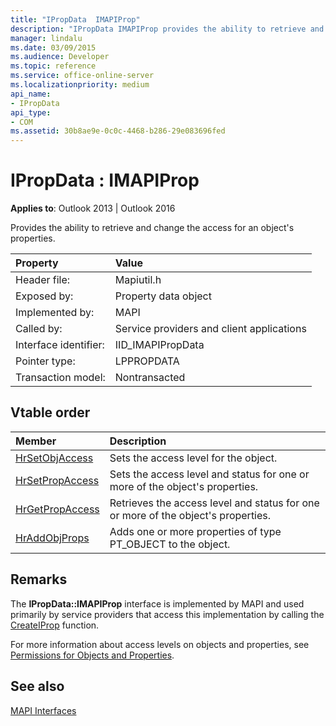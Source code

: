 ```yaml
---
title: "IPropData  IMAPIProp"
description: "IPropData IMAPIProp provides the ability to retrieve and change the access for an object's properties."
manager: lindalu
ms.date: 03/09/2015
ms.audience: Developer
ms.topic: reference
ms.service: office-online-server
ms.localizationpriority: medium
api_name:
- IPropData
api_type:
- COM
ms.assetid: 30b8ae9e-0c0c-4468-b286-29e083696fed
---
```


# IPropData : IMAPIProp

  
  
**Applies to**: Outlook 2013 | Outlook 2016 
  
Provides the ability to retrieve and change the access for an object's properties. 
  
|Property|Value|
|:-----|:-----|
|Header file:  <br/> |Mapiutil.h  <br/> |
|Exposed by:  <br/> |Property data object  <br/> |
|Implemented by:  <br/> |MAPI  <br/> |
|Called by:  <br/> |Service providers and client applications  <br/> |
|Interface identifier:  <br/> |IID_IMAPIPropData  <br/> |
|Pointer type:  <br/> |LPPROPDATA  <br/> |
|Transaction model:  <br/> |Nontransacted  <br/> |
   
## Vtable order

|Member|Description|
|:-----|:-----|
|[HrSetObjAccess](ipropdata-hrsetobjaccess.md) <br/> |Sets the access level for the object. |
|[HrSetPropAccess](ipropdata-hrsetpropaccess.md) <br/> |Sets the access level and status for one or more of the object's properties. |
|[HrGetPropAccess](ipropdata-hrgetpropaccess.md) <br/> |Retrieves the access level and status for one or more of the object's properties. |
|[HrAddObjProps](ipropdata-hraddobjprops.md) <br/> |Adds one or more properties of type PT_OBJECT to the object. |
   
## Remarks

The **IPropData::IMAPIProp** interface is implemented by MAPI and used primarily by service providers that access this implementation by calling the [CreateIProp](createiprop.md) function. 
  
For more information about access levels on objects and properties, see [Permissions for Objects and Properties](permissions-for-mapi-objects-and-properties.md).
  
## See also



[MAPI Interfaces](mapi-interfaces.md)

